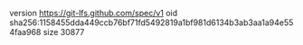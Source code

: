 version https://git-lfs.github.com/spec/v1
oid sha256:1158455dda449ccb76bf71fd5492819a1bf981d6134b3ab3aa1a94e554faa968
size 30877

